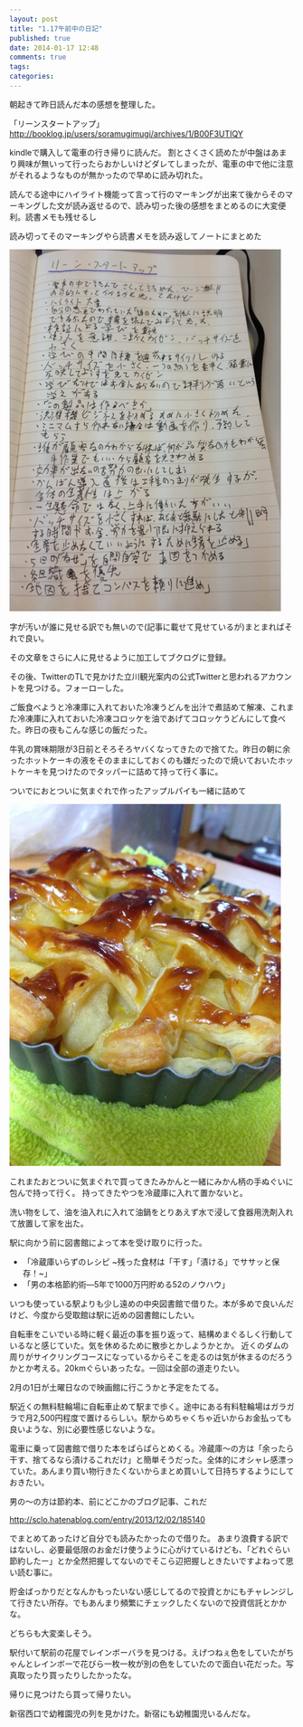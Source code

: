 ```yaml
---
layout: post
title: "1.17午前中の日記"
published: true
date: 2014-01-17 12:48
comments: true
tags: 
categories: 
---
```


朝起きて昨日読んだ本の感想を整理した。

「リーンスタートアップ」
<http://booklog.jp/users/soramugimugi/archives/1/B00F3UTIQY>

kindleで購入して電車の行き帰りに読んだ。
割とさくさく読めたが中盤はあまり興味が無いって行ったらおかしいけどダレてしまったが、電車の中で他に注意がそれるようなものが無かったので早めに読み切れた。

読んでる途中にハイライト機能って言って行のマーキングが出来て後からそのマーキングした文が読み返せるので、読み切った後の感想をまとめるのに大変便利。読書メモも残せるし

読み切ってそのマーキングやら読書メモを読み返してノートにまとめた

![IMG_1772.jpg](/images/2014/01/17/IMG_1772.jpg)

字が汚いが誰に見せる訳でも無いので(記事に載せて見せているが)まとまればそれで良い。

その文章をさらに人に見せるように加工してブクログに登録。

その後、TwitterのTLで見かけた立川観光案内の公式Twitterと思われるアカウントを見つける。フォーローした。

ご飯食べようと冷凍庫に入れておいた冷凍うどんを出汁で煮詰めて解凍、これまた冷凍庫に入れておいた冷凍コロッケを油であげてコロッケうどんにして食べた。昨日の夜もこんな感じの飯だった。

牛乳の賞味期限が3日前とそろそろヤバくなってきたので捨てた。昨日の朝に余ったホットケーキの液をそのままにしておくのも嫌だったので焼いておいたホットケーキを見つけたのでタッパーに詰めて持って行く事に。

ついでにおとついに気まぐれで作ったアップルパイも一緒に詰めて

![IMG_1769.jpg](/images/2014/01/17/IMG_1769.jpg)

これまたおとついに気まぐれで買ってきたみかんと一緒にみかん柄の手ぬぐいに包んで持って行く。
持ってきたやつを冷蔵庫に入れて置かないと。

洗い物をして、油を油入れに入れて油鍋をとりあえず水で浸して食器用洗剤入れて放置して家を出た。

駅に向かう前に図書館によって本を受け取りに行った。

- 「冷蔵庫いらずのレシピ ~残った食材は「干す」「漬ける」でササッと保存！~」
- 「男の本格節約術―5年で1000万円貯める52のノウハウ」

いつも使っている駅よりも少し遠めの中央図書館で借りた。本が多めで良いんだけど、今度から受取館は駅に近めの図書館にしたい。

自転車をこいでいる時に軽く最近の事を振り返って、結構めまぐるしく行動しているなと感じていた。気を休めるために散歩とかしようかとか。
近くのダムの周りがサイクリングコースになっているからそこを走るのは気が休まるのだろうかとか考える。20kmぐらいあったな。一回は全部の道走りたい。

2月の1日が土曜日なので映画館に行こうかと予定をたてる。

駅近くの無料駐輪場に自転車止めて駅まで歩く。途中にある有料駐輪場はガラガラで月2,500円程度で置けるらしい。駅からめちゃくちゃ近いからお金払っても良いような、別に必要性感じないような。

電車に乗って図書館で借りた本をぱらぱらとめくる。冷蔵庫〜の方は「余ったら干す、捨てるなら漬けるこれだけ」と簡単そうだった。全体的にオシャレ感漂っていた。あんまり買い物行きたくないからまとめ買いして日持ちするようにしておきたい。

男の〜の方は節約本、前にどこかのブログ記事、これだ

<http://sclo.hatenablog.com/entry/2013/12/02/185140>

でまとめてあったけど自分でも読みたかったので借りた。
あまり浪費する訳ではないし、必要最低限のお金だけ使うように心がけているけども、「どれぐらい節約したー」とか全然把握してないのでそこら辺把握しときたいですよねって思い読む事に。

貯金ばっかりだとなんかもったいない感じしてるので投資とかにもチャレンジして行きたい所存。でもあんまり頻繁にチェックしたくないので投資信託とかかな。

どちらも大変楽しそう。

駅付いて駅前の花屋でレインボーバラを見つける。えげつねぇ色をしていたがちゃんとレインボーで花びら一枚一枚が別の色をしていたので面白い花だった。写真取ったり買ったりしたかったな。

帰りに見つけたら買って帰りたい。

新宿西口で幼稚園児の列を見かけた。新宿にも幼稚園児いるんだな。
